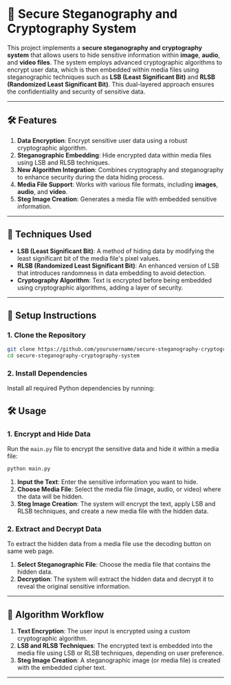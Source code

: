 # 🔐 Secure Steganography and Cryptography System

This project implements a **secure steganography and cryptography system** that allows users to hide sensitive information within **image**, **audio**, and **video files**. The system employs advanced cryptographic algorithms to encrypt user data, which is then embedded within media files using steganographic techniques such as **LSB (Least Significant Bit)** and **RLSB (Randomized Least Significant Bit)**. This dual-layered approach ensures the confidentiality and security of sensitive data.

---

## 🛠️ Features

1. **Data Encryption**: Encrypt sensitive user data using a robust cryptographic algorithm.
2. **Steganographic Embedding**: Hide encrypted data within media files using LSB and RLSB techniques.
3. **New Algorithm Integration**: Combines cryptography and steganography to enhance security during the data hiding process.
4. **Media File Support**: Works with various file formats, including **images**, **audio**, and **video**.
5. **Steg Image Creation**: Generates a media file with embedded sensitive information.

---

## 🧠 Techniques Used

- **LSB (Least Significant Bit)**: A method of hiding data by modifying the least significant bit of the media file's pixel values.
- **RLSB (Randomized Least Significant Bit)**: An enhanced version of LSB that introduces randomness in data embedding to avoid detection.
- **Cryptography Algorithm**: Text is encrypted before being embedded using cryptographic algorithms, adding a layer of security.

---



## 🚀 Setup Instructions

### 1. Clone the Repository

```bash
git clone https://github.com/yourusername/secure-steganography-cryptography-system.git
cd secure-steganography-cryptography-system
```

### 2. Install Dependencies

Install all required Python dependencies by running:


## 🛠️ Usage

### 1. Encrypt and Hide Data

Run the `main.py` file to encrypt the sensitive data and hide it within a media file:

```bash
python main.py
```

1. **Input the Text**: Enter the sensitive information you want to hide.
2. **Choose Media File**: Select the media file (image, audio, or video) where the data will be hidden.
3. **Steg Image Creation**: The system will encrypt the text, apply LSB and RLSB techniques, and create a new media file with the hidden data.

### 2. Extract and Decrypt Data

To extract the hidden data from a media file use the decoding button on same web page.

1. **Select Steganographic File**: Choose the media file that contains the hidden data.
2. **Decryption**: The system will extract the hidden data and decrypt it to reveal the original sensitive information.

---

## 🔑 Algorithm Workflow

1. **Text Encryption**: The user input is encrypted using a custom cryptographic algorithm.
2. **LSB and RLSB Techniques**: The encrypted text is embedded into the media file using LSB or RLSB techniques, depending on user preference.
3. **Steg Image Creation**: A steganographic image (or media file) is created with the embedded cipher text.

---
